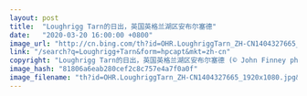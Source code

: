 ```yaml
---
layout: post
title:  "Loughrigg Tarn的日出，英国英格兰湖区安布尔塞德"
date:   "2020-03-20 16:00:00 +0800"
image_url: "http://cn.bing.com/th?id=OHR.LoughriggTarn_ZH-CN1404327665_1920x1080.jpg&rf=LaDigue_1920x1080.jpg&pid=hp"
link: "/search?q=Loughrigg+Tarn&form=hpcapt&mkt=zh-cn"
copyright: "Loughrigg Tarn的日出，英国英格兰湖区安布尔塞德 (© John Finney photography/Getty Images)"
image_hash: "81806a6eab280cef2c8c757e4a7f0a0f"
image_filename: "th?id=OHR.LoughriggTarn_ZH-CN1404327665_1920x1080.jpg&rf=LaDigue_1920x1080.jpg&pid=hp"
---
```

